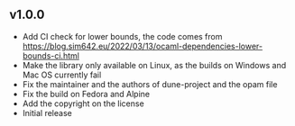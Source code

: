 ## v1.0.0

- Add CI check for lower bounds, the code comes from https://blog.sim642.eu/2022/03/13/ocaml-dependencies-lower-bounds-ci.html
- Make the library only available on Linux, as the builds on Windows and Mac OS currently fail
- Fix the maintainer and the authors of dune-project and the opam file
- Fix the build on Fedora and Alpine
- Add the copyright on the license
- Initial release
